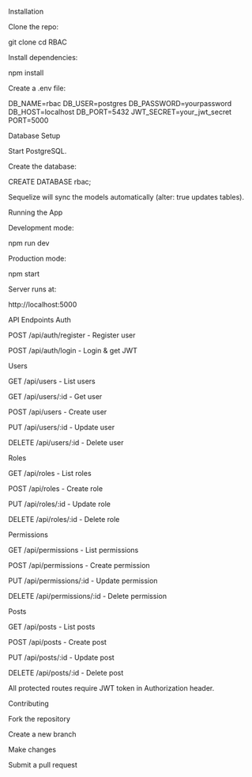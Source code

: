 Installation

Clone the repo:

git clone <your-repo-url>
cd RBAC


Install dependencies:

npm install


Create a .env file:

DB_NAME=rbac
DB_USER=postgres
DB_PASSWORD=yourpassword
DB_HOST=localhost
DB_PORT=5432
JWT_SECRET=your_jwt_secret
PORT=5000

Database Setup

Start PostgreSQL.

Create the database:

CREATE DATABASE rbac;


Sequelize will sync the models automatically (alter: true updates tables).

Running the App

Development mode:

npm run dev


Production mode:

npm start


Server runs at:

http://localhost:5000

API Endpoints
Auth

POST /api/auth/register - Register user

POST /api/auth/login - Login & get JWT

Users

GET /api/users - List users

GET /api/users/:id - Get user

POST /api/users - Create user

PUT /api/users/:id - Update user

DELETE /api/users/:id - Delete user

Roles

GET /api/roles - List roles

POST /api/roles - Create role

PUT /api/roles/:id - Update role

DELETE /api/roles/:id - Delete role

Permissions

GET /api/permissions - List permissions

POST /api/permissions - Create permission

PUT /api/permissions/:id - Update permission

DELETE /api/permissions/:id - Delete permission

Posts

GET /api/posts - List posts

POST /api/posts - Create post

PUT /api/posts/:id - Update post

DELETE /api/posts/:id - Delete post

All protected routes require JWT token in Authorization header.

Contributing

Fork the repository

Create a new branch

Make changes

Submit a pull request